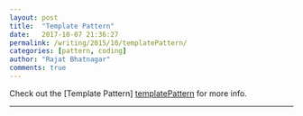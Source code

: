 ```yaml
---
layout: post
title:  "Template Pattern"
date:   2017-10-07 21:36:27
permalink: /writing/2015/10/templatePattern/
categories: [pattern, coding]
author: "Rajat Bhatnagar"
comments: true
---
```

Check out the [Template Pattern] [templatePattern] for more info.

[templatePattern]: http://wiki.c2.com/?TemplateMethodPattern

----------